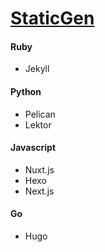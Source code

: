 # [StaticGen](https://www.staticgen.com/)

#### Ruby
* Jekyll

#### Python
* Pelican
* Lektor

#### Javascript
* Nuxt.js
* Hexo
* Next.js

#### Go 
* Hugo